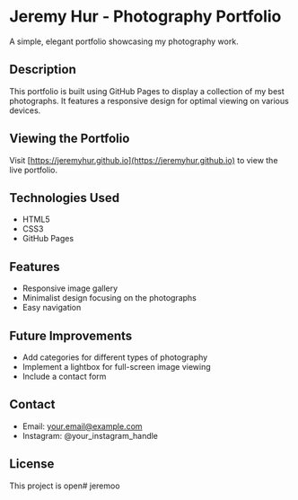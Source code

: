# Jeremy Hur - Photography Portfolio

A simple, elegant portfolio showcasing my photography work.

## Description

This portfolio is built using GitHub Pages to display a collection of my best photographs. It features a responsive design for optimal viewing on various devices.

## Viewing the Portfolio

Visit [https://jeremyhur.github.io](https://jeremyhur.github.io) to view the live portfolio.

## Technologies Used

- HTML5
- CSS3
- GitHub Pages

## Features

- Responsive image gallery
- Minimalist design focusing on the photographs
- Easy navigation

## Future Improvements

- Add categories for different types of photography
- Implement a lightbox for full-screen image viewing
- Include a contact form

## Contact

- Email: your.email@example.com
- Instagram: @your_instagram_handle

## License

This project is open# jeremoo
